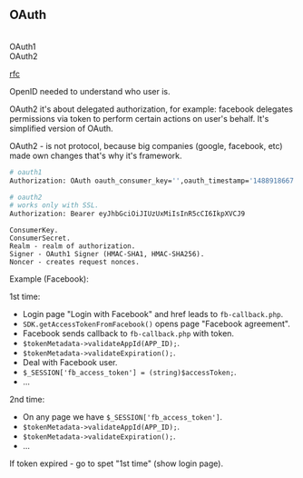 OAuth
-
<br>OAuth1
<br>OAuth2

[rfc](https://tools.ietf.org/html/rfc6749)

OpenID needed to understand who user is.

OAuth2 it's about delegated authorization, for example:
facebook delegates permissions via token to perform certain actions on user's behalf.
It's simplified version of OAuth.

OAuth2 - is not protocol, because big companies (google, facebook, etc) made own changes
that's why it's framework.

````sh
# oauth1
Authorization: OAuth oauth_consumer_key='',oauth_timestamp='1488918667',oauth_nonce='Mevx8gQQ3pzmkdXq',oauth_version='1.0',oauth_signature_method='HMAC-SHA1',oauth_token='',oauth_signature='95556c9e7...',oauth_callback='nop',application_name='app'

# oauth2
# works only with SSL.
Authorization: Bearer eyJhbGciOiJIUzUxMiIsInR5cCI6IkpXVCJ9
````
````
ConsumerKey.
ConsumerSecret.
Realm - realm of authorization.
Signer - OAuth1 Signer (HMAC-SHA1, HMAC-SHA256).
Noncer - creates request nonces.
````

Example (Facebook):

1st time:
  * Login page "Login with Facebook" and href leads to `fb-callback.php`.
  * `SDK.getAccessTokenFromFacebook()` opens page "Facebook agreement".
  * Facebook sends callback to `fb-callback.php` with token.
  * `$tokenMetadata->validateAppId(APP_ID);`.
  * `$tokenMetadata->validateExpiration();`.
  * Deal with Facebook user.
  * `$_SESSION['fb_access_token'] = (string)$accessToken;`.
  * ...

2nd time:
  * On any page we have `$_SESSION['fb_access_token']`.
  * `$tokenMetadata->validateAppId(APP_ID);`.
  * `$tokenMetadata->validateExpiration();`.
  * ...

If token expired - go to spet "1st time" (show login page).
